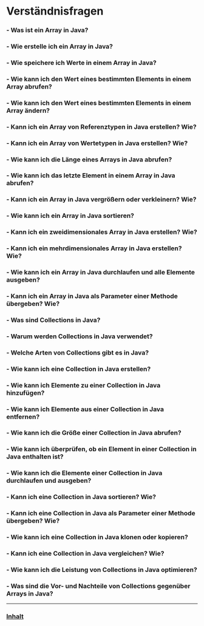 # Verständnisfragen

### - Was ist ein Array in Java?

### - Wie erstelle ich ein Array in Java?

### - Wie speichere ich Werte in einem Array in Java?

### - Wie kann ich den Wert eines bestimmten Elements in einem Array abrufen?

### - Wie kann ich den Wert eines bestimmten Elements in einem Array ändern?

### - Kann ich ein Array von Referenztypen in Java erstellen? Wie?

### - Kann ich ein Array von Wertetypen in Java erstellen? Wie?

### - Wie kann ich die Länge eines Arrays in Java abrufen?

### - Wie kann ich das letzte Element in einem Array in Java abrufen?

### - Kann ich ein Array in Java vergrößern oder verkleinern? Wie?

### - Wie kann ich ein Array in Java sortieren?

### - Kann ich ein zweidimensionales Array in Java erstellen? Wie?

### - Kann ich ein mehrdimensionales Array in Java erstellen? Wie?

### - Wie kann ich ein Array in Java durchlaufen und alle Elemente ausgeben?

### - Kann ich ein Array in Java als Parameter einer Methode übergeben? Wie?

### - Was sind Collections in Java?

### - Warum werden Collections in Java verwendet?

### - Welche Arten von Collections gibt es in Java?

### - Wie kann ich eine Collection in Java erstellen?

### - Wie kann ich Elemente zu einer Collection in Java hinzufügen?

### - Wie kann ich Elemente aus einer Collection in Java entfernen?

### - Wie kann ich die Größe einer Collection in Java abrufen?

### - Wie kann ich überprüfen, ob ein Element in einer Collection in Java enthalten ist?

### - Wie kann ich die Elemente einer Collection in Java durchlaufen und ausgeben?

### - Kann ich eine Collection in Java sortieren? Wie?

### - Kann ich eine Collection in Java als Parameter einer Methode übergeben? Wie?

### - Wie kann ich eine Collection in Java klonen oder kopieren?

### - Kann ich eine Collection in Java vergleichen? Wie?

### - Wie kann ich die Leistung von Collections in Java optimieren?

### - Was sind die Vor- und Nachteile von Collections gegenüber Arrays in Java?

--- 

### [Inhalt](../README.md)